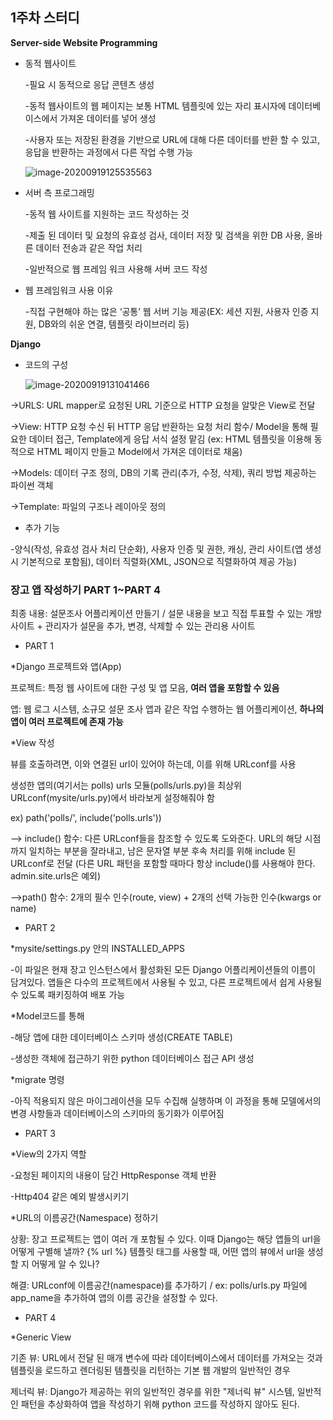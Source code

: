 ## 1주차 스터디

**Server-side Website Programming**

- 동적 웹사이트

  -필요 시 동적으로 응답 콘텐츠 생성

  -동적 웹사이트의 웹 페이지는 보통 HTML 템플릿에 있는 자리 표시자에 데이터베이스에서 가져온 데이터를 넣어 생성

  -사용자 또는 저장된 환경을 기반으로 URL에 대해 다른 데이터를 반환 할 수 있고, 응답을 반환하는 과정에서 다른 작업 수행 가능

  ![image-20200919125535563](C:\Users\Anika-Note\AppData\Roaming\Typora\typora-user-images\image-20200919125535563.png)

- 서버 측 프로그래밍

  -동적 웹 사이트를 지원하는 코드 작성하는 것

  -제출 된 데이터 및 요청의 유효성 검사, 데이터 저장 및 검색을 위한 DB 사용, 올바른 데이터 전송과 같은 작업 처리

  -일반적으로 웹 프레임 워크 사용해 서버 코드 작성

- 웹 프레임워크 사용 이유

  -직접 구현해야 하는 많은 ‘공통’ 웹 서버 기능 제공(EX: 세션 지원, 사용자 인증 지원, DB와의 쉬운 연결, 템플릿 라이브러리 등)

**Django**

- 코드의 구성

  ![image-20200919131041466](C:\Users\Anika-Note\AppData\Roaming\Typora\typora-user-images\image-20200919131041466.png)

->URLS: URL mapper로 요청된 URL 기준으로 HTTP 요청을 알맞은 View로 전달

->View: HTTP 요청 수신 뒤 HTTP 응답 반환하는 요청 처리 함수/ Model을 통해 필요한 데이터 접근, Template에게 응답 서식 설정 맡김 (ex: HTML 템플릿을 이용해 동적으로 HTML 페이지 만들고 Model에서 가져온 데이터로 채움)

->Models: 데이터 구조 정의, DB의 기록 관리(추가, 수정, 삭제), 쿼리 방법 제공하는 파이썬 객체

->Template: 파일의 구조나 레이아웃 정의

- 추가 기능

-양식(작성, 유효성 검사 처리 단순화), 사용자 인증 및 권한, 캐싱, 관리 사이트(앱 생성 시 기본적으로 포함됨), 데이터 직렬화(XML, JSON으로 직렬화하여 제공 가능)

### 장고 앱 작성하기 PART 1~PART 4

최종 내용: 설문조사 어플리케이션 만들기 / 설문 내용을 보고 직접 투표할 수 있는 개방 사이트 + 관리자가 설문을 추가, 변경, 삭제할 수 있는 관리용 사이트

- PART 1

*Django 프로젝트와 앱(App)

프로젝트: 특정 웹 사이트에 대한 구성 및 앱 모음, **여러 앱을 포함할 수 있음**

앱: 웹 로그 시스템, 소규모 설문 조사 앱과 같은 작업 수행하는 웹 어플리케이션, **하나의 앱이 여러 프로젝트에 존재 가능**

*View 작성

뷰를 호출하려면, 이와 연결된 url이 있어야 하는데, 이를 위해 URLconf를 사용

생성한 앱의(여기서는 polls) urls 모듈(polls/urls.py)을 최상위 URLconf(mysite/urls.py)에서 바라보게 설정해줘야 함

ex) path('polls/', include('polls.urls'))

--> include() 함수: 다른 URLconf들을 참조할 수 있도록 도와준다. URL의 해당 시점까지 일치하는 부분을 잘라내고, 남은 문자열 부분 후속 처리를 위해 include 된 URLconf로 전달 (다른 URL 패턴을 포함할 때마다 항상 include()를 사용해야 한다. admin.site.urls은 예외)

-->path() 함수: 2개의 필수 인수(route, view) + 2개의 선택 가능한 인수(kwargs or name)

- PART 2

*mysite/settings.py 안의 INSTALLED_APPS

 -이 파일은 현재 장고 인스턴스에서 활성화된 모든 Django 어플리케이션들의 이름이 담겨있다. 앱들은 다수의 프로젝트에서 사용될 수 있고, 다른 프로젝트에서 쉽게 사용될 수 있도록 패키징하여 배포 가능

*Model코드를 통해 

-해당 앱에 대한 데이터베이스 스키마 생성(CREATE TABLE)

-생성한 객체에 접근하기 위한 python 데이터베이스 접근 API 생성

*migrate 명령 

-아직 적용되지 않은 마이그레이션을 모두 수집해 실행하며 이 과정을 통해 모델에서의 변경 사항들과 데이터베이스의 스키마의 동기화가 이루어짐

- PART 3

*View의 2가지 역할

-요청된 페이지의 내용이 담긴 HttpResponse 객체 반환

-Http404 같은 예외 발생시키기

*URL의 이름공간(Namespace) 정하기

상황: 장고 프로젝트는 앱이 여러 개 포함될 수 있다. 이때 Django는 해당 앱들의 url을 어떻게 구별해 낼까? {% url %} 템플릿 태그를 사용할 때, 어떤 앱의 뷰에서 url을 생성할 지 어떻게 알 수 있나?

해결: URLconf에 이름공간(namespace)를 추가하기 / ex: polls/urls.py 파일에 app_name을 추가하여 앱의 이름 공간을 설정할 수 있다.

- PART 4

*Generic View

기존 뷰: URL에서 전달 된 매개 변수에 따라 데이터베이스에서 데이터를 가져오는 것과 템플릿을 로드하고 렌더링된 템플릿을 리턴하는 기본 웹 개발의 일반적인 경우

제너릭 뷰: Django가 제공하는 위의 일반적인 경우를 위한 "제너릭 뷰" 시스템, 일반적인 패턴을 추상화하여 앱을 작성하기 위해 python 코드를 작성하지 않아도 된다.